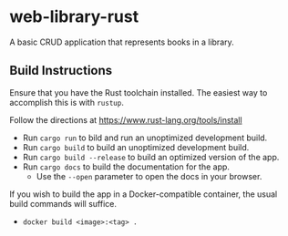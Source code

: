 # web-library-rust

A basic CRUD application that represents books in a library.

## Build Instructions
Ensure that you have the Rust toolchain installed. The easiest way to accomplish this is with `rustup`.

Follow the directions at https://www.rust-lang.org/tools/install

- Run `cargo run` to bild and run an unoptimized development build.
- Run `cargo build` to build an unoptimized development build.
- Run `cargo build --release` to build an optimized version of the app.
- Run `cargo docs` to build the documentation for the app.
  - Use the `--open` parameter to open the docs in your browser.

If you wish to build the app in a Docker-compatible container, the usual build commands will suffice.
- `docker build <image>:<tag> .`
